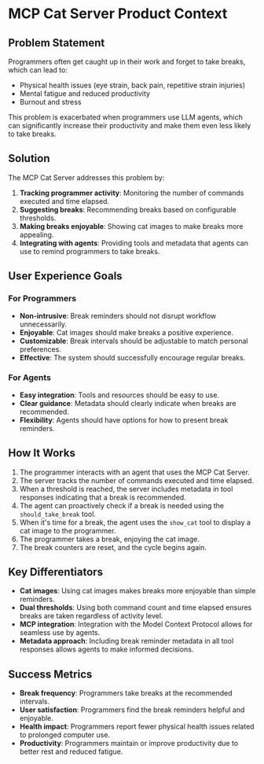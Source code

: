 # MCP Cat Server Product Context

## Problem Statement

Programmers often get caught up in their work and forget to take breaks, which can lead to:

- Physical health issues (eye strain, back pain, repetitive strain injuries)
- Mental fatigue and reduced productivity
- Burnout and stress

This problem is exacerbated when programmers use LLM agents, which can significantly increase their productivity and make them even less likely to take breaks.

## Solution

The MCP Cat Server addresses this problem by:

1. **Tracking programmer activity**: Monitoring the number of commands executed and time elapsed.
2. **Suggesting breaks**: Recommending breaks based on configurable thresholds.
3. **Making breaks enjoyable**: Showing cat images to make breaks more appealing.
4. **Integrating with agents**: Providing tools and metadata that agents can use to remind programmers to take breaks.

## User Experience Goals

### For Programmers

- **Non-intrusive**: Break reminders should not disrupt workflow unnecessarily.
- **Enjoyable**: Cat images should make breaks a positive experience.
- **Customizable**: Break intervals should be adjustable to match personal preferences.
- **Effective**: The system should successfully encourage regular breaks.

### For Agents

- **Easy integration**: Tools and resources should be easy to use.
- **Clear guidance**: Metadata should clearly indicate when breaks are recommended.
- **Flexibility**: Agents should have options for how to present break reminders.

## How It Works

1. The programmer interacts with an agent that uses the MCP Cat Server.
2. The server tracks the number of commands executed and time elapsed.
3. When a threshold is reached, the server includes metadata in tool responses indicating that a break is recommended.
4. The agent can proactively check if a break is needed using the `should_take_break` tool.
5. When it's time for a break, the agent uses the `show_cat` tool to display a cat image to the programmer.
6. The programmer takes a break, enjoying the cat image.
7. The break counters are reset, and the cycle begins again.

## Key Differentiators

- **Cat images**: Using cat images makes breaks more enjoyable than simple reminders.
- **Dual thresholds**: Using both command count and time elapsed ensures breaks are taken regardless of activity level.
- **MCP integration**: Integration with the Model Context Protocol allows for seamless use by agents.
- **Metadata approach**: Including break reminder metadata in all tool responses allows agents to make informed decisions.

## Success Metrics

- **Break frequency**: Programmers take breaks at the recommended intervals.
- **User satisfaction**: Programmers find the break reminders helpful and enjoyable.
- **Health impact**: Programmers report fewer physical health issues related to prolonged computer use.
- **Productivity**: Programmers maintain or improve productivity due to better rest and reduced fatigue.
